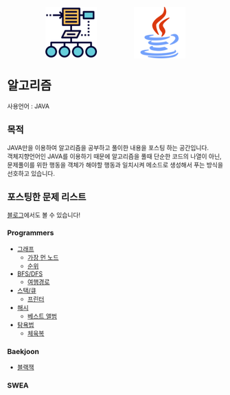 <p align="center"><img src="https://github.com/pci2676/post-for-blog/blob/master/img/common/algorithm.png?raw=true" width="120">  &nbsp;&nbsp;&nbsp;&nbsp;&nbsp;&nbsp;&nbsp;&nbsp;&nbsp;&nbsp;&nbsp;&nbsp;&nbsp;&nbsp;&nbsp;&nbsp;&nbsp;&nbsp;&nbsp;&nbsp;  <img src="https://github.com/pci2676/post-for-blog/blob/master/img/common/java.png?raw=true" width="120"></p>

# 알고리즘

사용언어 : JAVA



## 목적
JAVA만을 이용하여 알고리즘을 공부하고 풀이한 내용을 포스팅 하는 공간입니다.  
객체지향언어인 JAVA를 이용하기 때문에 알고리즘을 풀때 단순한 코드의 나열이 아닌,  
문제풀이를 위한 행동을 객체가 해야할 행동과 일치시켜 메소드로 생성해서 푸는 방식을 선호하고 있습니다.



## 포스팅한 문제 리스트

[블로그](https://bottom-to-top.tistory.com/category/스터디/알고리즘)에서도 볼 수 있습니다!



### Programmers  

 * [그래프]()
   - [가장 먼 노드](../AlgorithmPost/Programmers/가장_먼_노드.md)
   - [순위](../AlgorithmPost/Programmers/순위.md)
 * [BFS/DFS](https://programmers.co.kr/learn/courses/30/parts/12421)
   - [여행경로](../AlgorithmPost/Programmers/여행경로.md)
 * [스택/큐](https://programmers.co.kr/learn/courses/30/parts/12081)
   - [프린터](../AlgorithmPost/Programmers/프린터.md)
 * [해시](https://programmers.co.kr/learn/courses/30/parts/12077)
   - [베스트 앨범](../AlgorithmPost/Programmers/베스트_앨범.md)
 * [탐욕법](https://programmers.co.kr/learn/courses/30/parts/12244)
   - [체육복](../AlgorithmPost/Programmers/체육복.md)

### Baekjoon  

- [블랙잭](../AlgorithmPost/BaekJoon/블랙잭.md)

### SWEA  
